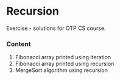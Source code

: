 # Recursion

Exercise - solutions for OTP CS course.

<h3>Content</h3>
<ol>
  <li>Fibonacci array printed using iteration</li>
  <li>Fibonacci array printed using recursion</li>
  <li>MergeSort algorithm using recursion</li>
</ol>
